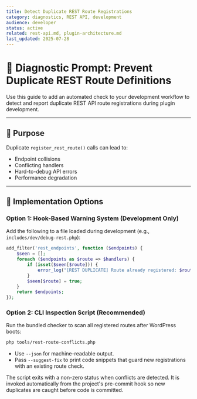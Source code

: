 ```yaml
---
title: Detect Duplicate REST Route Registrations
category: diagnostics, REST API, development
audience: developer
status: active
related: rest-api.md, plugin-architecture.md
last_updated: 2025-07-28
---
```


# 🚨 Diagnostic Prompt: Prevent Duplicate REST Route Definitions

Use this guide to add an automated check to your development workflow to detect and report duplicate REST API route registrations during plugin development.

---

## 🎯 Purpose

Duplicate `register_rest_route()` calls can lead to:

- Endpoint collisions
- Conflicting handlers
- Hard-to-debug API errors
- Performance degradation

---

## 🧰 Implementation Options

### Option 1: Hook-Based Warning System (Development Only)

Add the following to a file loaded during development (e.g., `includes/dev/debug-rest.php`):

```php
add_filter('rest_endpoints', function ($endpoints) {
    $seen = [];
    foreach ($endpoints as $route => $handlers) {
        if (isset($seen[$route])) {
            error_log("[REST DUPLICATE] Route already registered: $route");
        }
        $seen[$route] = true;
    }
    return $endpoints;
});
```

### Option 2: CLI Inspection Script (Recommended)

Run the bundled checker to scan all registered routes after WordPress boots:

```bash
php tools/rest-route-conflicts.php
```

- Use `--json` for machine-readable output.
- Pass `--suggest-fix` to print code snippets that guard new registrations with an existing route check.

The script exits with a non-zero status when conflicts are detected. It is invoked automatically from the project's pre-commit hook so new duplicates are caught before code is committed.
